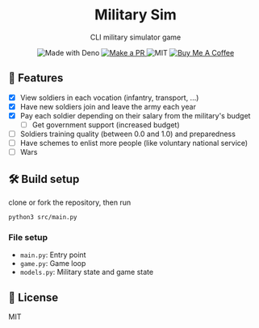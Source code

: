 <h1 align="center">Military Sim</h1>
<p align="center">CLI military simulator game</p>

<p align="center">
  <img src="https://img.shields.io/badge/Made%20With-Python-black?style=flat-square&" alt="Made with Deno" />
  <a href="http://makeapullrequest.com/">
    <img src="https://img.shields.io/badge/PRs-welcome-brightgreen.svg?style=flat-square" alt="Make a PR" />
  </a>
  <img src="https://img.shields.io/github/license/ninest/military-sim?style=flat-square" alt="MIT" />
  <a href="https://www.buymeacoffee.com/ninest">
    <img src="https://img.shields.io/badge/Donate-Buy%20Me%20A%20Coffee-orange.svg?style=flat-square" alt="Buy Me A Coffee">
  </a>
</p>



## 🚀 Features
- [x] View soldiers in each vocation (infantry, transport, ...)
- [x] Have new soldiers join and leave the army each year
- [x] Pay each soldier depending on their salary from the military's budget
  - [ ] Get government support (increased budget)
- [ ] Soldiers training quality (between 0.0 and 1.0) and preparedness
- [ ] Have schemes to enlist more people (like voluntary national service)
- [ ] Wars

## 🛠 Build setup
clone or fork the repository, then run

```
python3 src/main.py
```

### File setup
- `main.py`: Entry point
- `game.py`: Game loop
- `models.py`: Military state and game state


## 📜 License
MIT